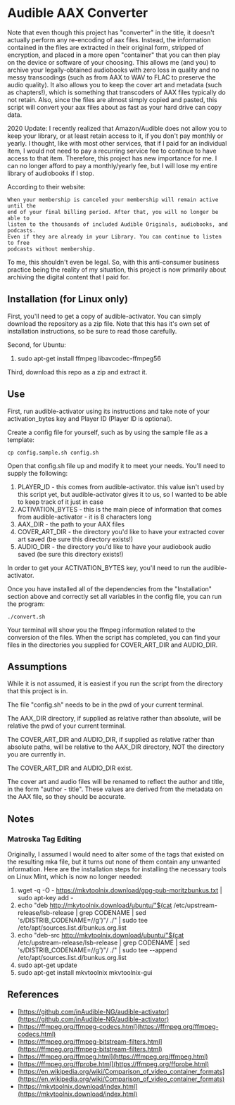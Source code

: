 # Audible AAX Converter

Note that even though this project has "converter" in the title, it doesn't actually perform any re-encoding of aax files.  Instead, the information contained in the files are extracted in their original form, stripped of encryption, and placed in a more open "container" that you can then play on the device or software of your choosing.  This allows me (and you) to archive your legally-obtained audiobooks with zero loss in quality and no messy transcodings (such as from AAX to WAV to FLAC to preserve the audio quality).  It also allows you to keep the cover art and metadata (such as chapters!), which is something that transcoders of AAX files typically do not retain.  Also, since the files are almost simply copied and pasted, this script will convert your aax files about as fast as your hard drive can copy data.

2020 Update: I recently realized that Amazon/Audible does not allow you to keep your library, or at least retain access to it, if you don't pay monthly or yearly.  I thought, like with most other services, that if I paid for an individual item, I would not need to pay a recurring service fee to continue to have access to that item.  Therefore, this project has new importance for me.  I can no longer afford to pay a monthly/yearly fee, but I will lose my entire library of audiobooks if I stop.

According to their website:

```
When your membership is canceled your membership will remain active until the
end of your final billing period. After that, you will no longer be able to
listen to the thousands of included Audible Originals, audiobooks, and podcasts.
Even if they are already in your Library. You can continue to listen to free
podcasts without membership.
```

To me, this shouldn't even be legal.  So, with this anti-consumer business practice being the reality of my situation, this project is now primarily about archiving the digital content that I paid for.

## Installation (for Linux only)

First, you'll need to get a copy of audible-activator.  You can simply download the repository as a zip file.  Note that this has it's own set of installation instructions, so be sure to read those carefully.

Second, for Ubuntu:

1. sudo apt-get install ffmpeg libavcodec-ffmpeg56

Third, download this repo as a zip and extract it.


## Use

First, run audible-activator using its instructions and take note of your activation_bytes key and Player ID (Player ID is optional).

Create a config file for yourself, such as by using the sample file as a template:

```
cp config.sample.sh config.sh
```

Open that config.sh file up and modify it to meet your needs.  You'll need to supply the following:

1. PLAYER_ID - this comes from audible-activator. this value isn't used by this script yet, but audible-activator gives it to us, so I wanted to be able to keep track of it just in case
1. ACTIVATION_BYTES - this is the main piece of information that comes from audible-activator - it is 8 characters long
1. AAX_DIR - the path to your AAX files
1. COVER_ART_DIR - the directory you'd like to have your extracted cover art saved (be sure this directory exists!)
1. AUDIO_DIR - the directory you'd like to have your audiobook audio saved (be sure this directory exists!)

In order to get your ACTIVATION_BYTES key, you'll need to run the audible-activator.

Once you have installed all of the dependencies from the "Installation" section above and correctly set all variables in the config file, you can run the program:

```
./convert.sh
```

Your terminal will show you the ffmpeg information related to the conversion of the files.  When the script has completed, you can find your files in the directories you supplied for COVER_ART_DIR and AUDIO_DIR.


## Assumptions

While it is not assumed, it is easiest if you run the script from the directory that this project is in.

The file "config.sh" needs to be in the pwd of your current terminal.

The AAX_DIR directory, if supplied as relative rather than absolute, will be relative the pwd of your current terminal.

The COVER_ART_DIR and AUDIO_DIR, if supplied as relative rather than absolute paths, will be relative to the AAX_DIR directory, NOT the directory you are currently in.

The COVER_ART_DIR and AUDIO_DIR exist.

The cover art and audio files will be renamed to reflect the author and title, in the form "author - title".  These values are derived from the metadata on the AAX file, so they should be accurate.


## Notes

### Matroska Tag Editing

Originally, I assumed I would need to alter some of the tags that existed on the resulting mka file, but it turns out none of them contain any unwanted information.  Here are the installation steps for installing the necessary tools on Linux Mint, which is now no longer needed:

1. wget -q -O - https://mkvtoolnix.download/gpg-pub-moritzbunkus.txt | sudo apt-key add -
1. echo "deb http://mkvtoolnix.download/ubuntu/"$(cat /etc/upstream-release/lsb-release | grep CODENAME | sed 's/DISTRIB_CODENAME=//g')"/ ./" | sudo tee /etc/apt/sources.list.d/bunkus.org.list
1. echo "deb-src http://mkvtoolnix.download/ubuntu/"$(cat /etc/upstream-release/lsb-release | grep CODENAME | sed 's/DISTRIB_CODENAME=//g')"/ ./" | sudo tee --append /etc/apt/sources.list.d/bunkus.org.list
1. sudo apt-get update
1. sudo apt-get install mkvtoolnix mkvtoolnix-gui


## References

* [https://github.com/inAudible-NG/audible-activator](https://github.com/inAudible-NG/audible-activator)
* [https://ffmpeg.org/ffmpeg-codecs.html](https://ffmpeg.org/ffmpeg-codecs.html)
* [https://ffmpeg.org/ffmpeg-bitstream-filters.html](https://ffmpeg.org/ffmpeg-bitstream-filters.html)
* [https://ffmpeg.org/ffmpeg.html](https://ffmpeg.org/ffmpeg.html)
* [https://ffmpeg.org/ffprobe.html](https://ffmpeg.org/ffprobe.html)
* [https://en.wikipedia.org/wiki/Comparison_of_video_container_formats](https://en.wikipedia.org/wiki/Comparison_of_video_container_formats)
* [https://mkvtoolnix.download/index.html](https://mkvtoolnix.download/index.html)
